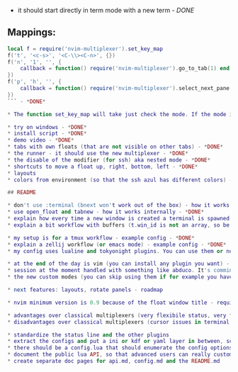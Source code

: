 * it should start directly in term mode with a new term - *DONE*

## Mappings:

```lua
local f = require('nvim-multiplexer').set_key_map
f('t', '<c-s>', '<C-\\><C-n>', {})
f('n', '1', '', {
    callback = function() require('nvim-multiplexer').go_to_tab(1) end
})
f('p', 'h', '', {
    callback = function() require('nvim-multiplexer').select_next_pane() end
})
``` - *DONE*

* The function set_key_map will take just check the mode. If the mode is 'p' (pane mode) will do custom things. If the mode is not p, is just going to pass all arguments to the vim.api.nvim_set_key_map function.

* try on windows - *DONE*
* install script - *DONE*
* demo video - *DONE*
* tabs with own floats (that are not visible on other tabs) - *DONE*
* the runner - it should use the new multiplexer - *DONE*
* the disable of the modifier (for ssh) aka nested mode - *DONE*
* shortcuts to move a float up, right, bottom, left - *DONE*
* layouts
* colors from environment (so that the ssh azul has different colors) - *DONE*

## README

* don't use :terminal (bnext won't work out of the box) - how it works internally - *DONE*
* use open_float and tabnew - how it works internally - *DONE*
* explain how every time a new window is created a terminal is spawned automatically - how it works internally - *DONE*
* explain a bit workflow with buffers (t.win_id is not an array, so be careful when closing) - how it works internally - *DONE*

* my setup is for a tmux workflow - example config - *DONE*
* explain a zellij workflow (or emacs mode) - example config - *DONE*
* my config uses lualine and tokyonight plugins. You can use them or not. - example config - *DONE*

* at the end of the day is vim (you can install any plugin you want) - features - *DONE*
* session at the moment handled with something like abduco. It's comming to neovim. At that moment we won't need it. - features - *DONE*
* the new custom modes (you can skip using them if for example you have an emacs flow or if you use shortcuts with modifiers) - features - *DONE*

* next features: layouts, rotate panels - roadmap

* nvim minimum version is 0.9 because of the float window title - requirements - *DONE*

* advantages over classical multiplexers (very flexibile status, very flexibile shortcuts, nested_mode) - why - *DONE*
* disadvantages over classical multiplexers (cursor issues in terminal mode) - why - *DONE*

* standardize the status line and the other plugins
* extract the configs and put a ini or kdf or yaml layer in between, so other people than nvim devs can use it and configure it
* there should be a config.lua that should enumerate the config options.
* document the public lua API, so that advanced users can really customize it.
* create separate doc pages for api.md, config.md and the README.md
